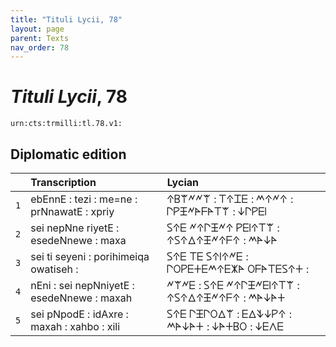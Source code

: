 ```yaml
---
title: "Tituli Lycii, 78"
layout: page
parent: Texts
nav_order: 78
---
```




# *Tituli Lycii*, 78




`urn:cts:trmilli:tl.78.v1:`

## Diplomatic edition

|  | Transcription | Lycian |
| :---: | :------ | :------ |
| `1` | ebEnnE : tezi : me=ne : prNnawatE : xpriy | 𐊁𐊂𐊚𐊏𐊏𐊚 : 𐊗𐊁𐊈𐊆 : 𐊎𐊁𐊏𐊁 : 𐊓𐊕𐊑𐊏𐊀𐊇𐊀𐊗𐊚 : 𐊜𐊓𐊕𐊆𐊊 |
| `2` | sei nepNne riyetE : esedeNnewe : maxa | 𐊖𐊁𐊆 𐊏𐊁𐊓𐊑𐊏𐊁 𐊕𐊆𐊊𐊁𐊗𐊚 : 𐊁𐊖𐊁𐊅𐊁𐊑𐊏𐊁𐊇𐊁 : 𐊎𐊀𐊜𐊀 |
| `3` | sei ti seyeni : porihimeiqa owatiseh : | 𐊖𐊁𐊆 𐊗𐊆 𐊖𐊁𐊊𐊁𐊏𐊆 : 𐊓𐊒𐊕𐊆𐊛𐊆𐊎𐊁𐊆𐊌𐊀 𐊒𐊇𐊀𐊗𐊆𐊖𐊁𐊛 : |
| `4` | nEni : sei nepNniyetE : esedeNnewe : maxah | 𐊏𐊚𐊏𐊆 : 𐊖𐊁𐊆 𐊏𐊁𐊓𐊑𐊏𐊆𐊊𐊁𐊗𐊚 : 𐊁𐊖𐊁𐊅𐊁𐊑𐊏𐊁𐊇𐊁 : 𐊎𐊀𐊜𐊀𐊛 |
| `5` | sei pNpodE : idAxre : maxah : xahbo : xili | 𐊖𐊁𐊆 𐊓𐊑𐊓𐊒𐊅𐊚 : 𐊆𐊅𐊙𐊜𐊕𐊁 : 𐊎𐊀𐊜𐊀𐊛 : 𐊜𐊀𐊛𐊂𐊒 : 𐊜𐊆𐊍𐊆 |
